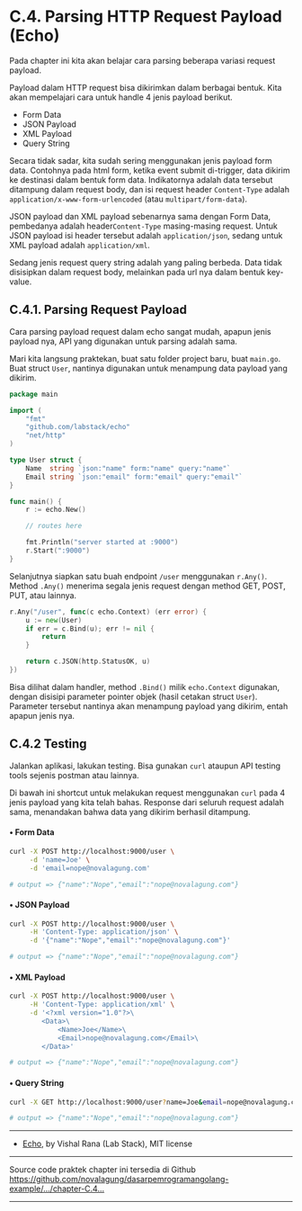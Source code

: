 # C.4. Parsing HTTP Request Payload (Echo)

Pada chapter ini kita akan belajar cara parsing beberapa variasi request payload.

Payload dalam HTTP request bisa dikirimkan dalam berbagai bentuk. Kita akan mempelajari cara untuk handle 4 jenis payload berikut.

 - Form Data
 - JSON Payload
 - XML Payload
 - Query String

Secara tidak sadar, kita sudah sering menggunakan jenis payload form data. Contohnya pada html form, ketika event submit di-trigger, data dikirim ke destinasi dalam bentuk form data. Indikatornya adalah data tersebut ditampung dalam request body, dan isi request header `Content-Type` adalah `application/x-www-form-urlencoded` (atau `multipart/form-data`).

JSON payload dan XML payload sebenarnya sama dengan Form Data, pembedanya adalah header`Content-Type` masing-masing request. Untuk JSON payload isi header tersebut adalah `application/json`, sedang untuk XML payload adalah `application/xml`.

Sedang jenis request query string adalah yang paling berbeda. Data tidak disisipkan dalam request body, melainkan pada url nya dalam bentuk key-value.

## C.4.1. Parsing Request Payload

Cara parsing payload request dalam echo sangat mudah, apapun jenis payload nya, API yang digunakan untuk parsing adalah sama.

Mari kita langsung praktekan, buat satu folder project baru, buat `main.go`. Buat struct `User`, nantinya digunakan untuk menampung data payload yang dikirim.

```go
package main

import (
    "fmt"
    "github.com/labstack/echo"
    "net/http"
)

type User struct {
    Name  string `json:"name" form:"name" query:"name"`
    Email string `json:"email" form:"email" query:"email"`
}

func main() {
    r := echo.New()

    // routes here

    fmt.Println("server started at :9000")
    r.Start(":9000")
}
```

Selanjutnya siapkan satu buah endpoint `/user` menggunakan `r.Any()`. Method `.Any()` menerima segala jenis request dengan method GET, POST, PUT, atau lainnya.

```go
r.Any("/user", func(c echo.Context) (err error) {
    u := new(User)
    if err = c.Bind(u); err != nil {
        return
    }

    return c.JSON(http.StatusOK, u)
})
```

Bisa dilihat dalam handler, method `.Bind()` milik `echo.Context` digunakan, dengan disisipi parameter pointer objek (hasil cetakan struct `User`). Parameter tersebut nantinya akan menampung payload yang dikirim, entah apapun jenis nya.

## C.4.2 Testing

Jalankan aplikasi, lakukan testing. Bisa gunakan `curl` ataupun API testing tools sejenis postman atau lainnya.

Di bawah ini shortcut untuk melakukan request menggunakan `curl` pada 4 jenis payload yang kita telah bahas. Response dari seluruh request adalah sama, menandakan bahwa data yang dikirim berhasil ditampung.

#### • Form Data

```bash
curl -X POST http://localhost:9000/user \
     -d 'name=Joe' \
     -d 'email=nope@novalagung.com'

# output => {"name":"Nope","email":"nope@novalagung.com"}
```

#### • JSON Payload

```bash
curl -X POST http://localhost:9000/user \
     -H 'Content-Type: application/json' \
     -d '{"name":"Nope","email":"nope@novalagung.com"}'

# output => {"name":"Nope","email":"nope@novalagung.com"}
```

#### • XML Payload

```bash
curl -X POST http://localhost:9000/user \
     -H 'Content-Type: application/xml' \
     -d '<?xml version="1.0"?>\
        <Data>\
            <Name>Joe</Name>\
            <Email>nope@novalagung.com</Email>\
        </Data>'

# output => {"name":"Nope","email":"nope@novalagung.com"}
```

#### • Query String

```bash
curl -X GET http://localhost:9000/user?name=Joe&email=nope@novalagung.com

# output => {"name":"Nope","email":"nope@novalagung.com"}
```

---

 - [Echo](https://github.com/labstack/echo), by Vishal Rana (Lab Stack), MIT license

---

<div class="source-code-link">
    <div class="source-code-link-message">Source code praktek chapter ini tersedia di Github</div>
    <a href="https://github.com/novalagung/dasarpemrogramangolang-example/tree/master/chapter-C.4-parsing-http-request-payload-echo">https://github.com/novalagung/dasarpemrogramangolang-example/.../chapter-C.4...</a>
</div>

---


